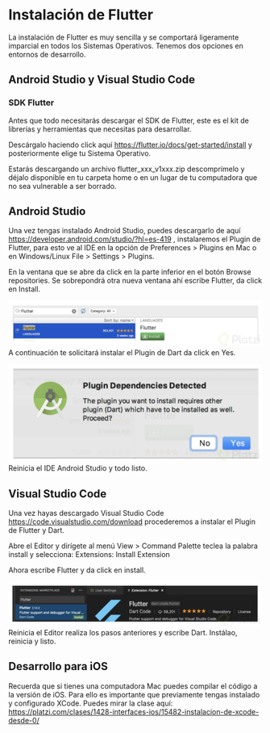 # Instalación de Flutter
La instalación de Flutter es muy sencilla y se comportará ligeramente imparcial en todos los Sistemas Operativos. Tenemos dos opciones en entornos de desarrollo.

## Android Studio y Visual Studio Code

### SDK Flutter
Antes que todo necesitarás descargar el SDK de Flutter, este es el kit de librerías y herramientas que necesitas para desarrollar.

Descárgalo haciendo click aquí https://flutter.io/docs/get-started/install y posteriormente elige tu Sistema Operativo.

Estarás descargando un archivo flutter_xxx_v1xxx.zip descomprímelo y déjalo disponible en tu carpeta home o en un lugar de tu computadora que no sea vulnerable a ser borrado.

## Android Studio
Una vez tengas instalado Android Studio, puedes descargarlo de aquí https://developer.android.com/studio/?hl=es-419 , instalaremos el Plugin de Flutter, para esto ve al IDE en la opción de Preferences > Plugins en Mac o en Windows/Linux File > Settings > Plugins.

En la ventana que se abre da click en la parte inferior en el botón Browse repositories. Se sobrepondrá otra nueva ventana ahí escribe Flutter, da click en Install.

![1](./img/1.jpg)
A continuación te solicitará instalar el Plugin de Dart da click en Yes.

![1](./img/2.jpg)
Reinicia el IDE Android Studio y todo listo.

## Visual Studio Code
Una vez hayas descargado Visual Studio Code https://code.visualstudio.com/download procederemos a instalar el Plugin de Flutter y Dart.

Abre el Editor y dirígete al menú View > Command Palette teclea la palabra install y selecciona: Extensions: Install Extension

Ahora escribe Flutter y da click en install.

![1](./img/3.jpg)
Reinicia el Editor realiza los pasos anteriores y escribe Dart. Instálao, reinicia y listo.

## Desarrollo para iOS
Recuerda que si tienes una computadora Mac puedes compilar el código a la versión de iOS. Para ello es importante que previamente tengas instalado y configurado XCode. Puedes mirar la clase aquí: https://platzi.com/clases/1428-interfaces-ios/15482-instalacion-de-xcode-desde-0/